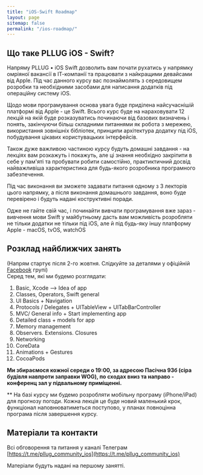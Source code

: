 ```yaml
---
title: "iOS-Swift Roadmap"
layout: page
sitemap: false
permalink: "/ios-roadmap/"
---
```


## Що таке PLLUG iOS - Swift?

Напряму PLLUG • iOS Swift дозволить вам почати рухатись у напрямку омріяної вакансії в ІТ-компанії та працювати з найкращими девайсами від Apple. Під час данного курсу вас познаймолять з середовищем розробки та необхідними засобами для написання додатків під операційну систему iOS. 

Щодо мови програмування основа увага буде приділена найсучаснішій платформі від Apple - це Swift. 
Всього курс буде на нараховувати 12 лекцій на якій буде розказуватись починаючи від базових визначень і понять, закінчуючи більш складними питаннями як робота з мережею, використання зовнішніх бібліотек, принципи архітектура додатку під iOS, побудування цікавих користувацьких інтерфейсів. 

Також дуже важливою частиною курсу будуть домашні завдання - на лекціях вам розкажуть і покажуть, але ці знання необхідно  закріпити в себе у пам'яті та пробувати робити самостійно, практиктичний досвід найважливіша характеристика для будь-якого розробника програмного забезпечення.

Під час виконання ви зможете задавати питання одному з 3 лекторів цього напрямку, а після виконання домашнього завдання, воно буде перевірено  і будуть надані коструктивні поради.

Одже не гайте свій час, і починайти вивчати програмування вже зараз - вивчення мови Swift у майбутньому дасть вам можливість розробляти не тільки додатки не тільки під iOS, але й під будь-яку іншу платформу Apple  - macOS,  tvOS,  watchOS

## Розклад найближчих занять
(Напрям стартує після 2-го жовтня. Слідкуйте за деталями у офіційній <a href="https://www.facebook.com/PLLUGcommunity/">Facebook</a> групі)<br>
Серед тем, які ми будемо розглядати:
1. Basic, Xcode —> Idea of app
2. Classes, Operators, Swift general
3. UI Basics + Navigation
4. Protocols / Delegates + UITableView + UITabBarController
5. MVC/ General info + Start implementing app
6. Detailed class + models for app
7. Memory management
8. Observers. Extensions. Closures
9. Networking
10. CoreData
11. Animations + Gestures
12. CocoaPods

**Ми збираємося кожної середи о 19:00, за адресою Пасічна 93б (сіра будівля навпроти заправки WOG), по сходах вниз та направо - конференц зал у підвальному приміщенні.**    

** На базі курсу ми будемо розробляти мобільну програму (iPhone/iPad) для прогнозу погоди. Кожна лекція це буде новий маленький крок, функціонал наповнюватиметься поступово, у планах повноцінна програма після завершення курсу.

## Матеріали та контакти
Всі обговорення та питання у каналі Телеграм
[https://t.me/pllug_community_ios](https://t.me/pllug_community_ios)

Матеріали будуть надані на першому занятті.


